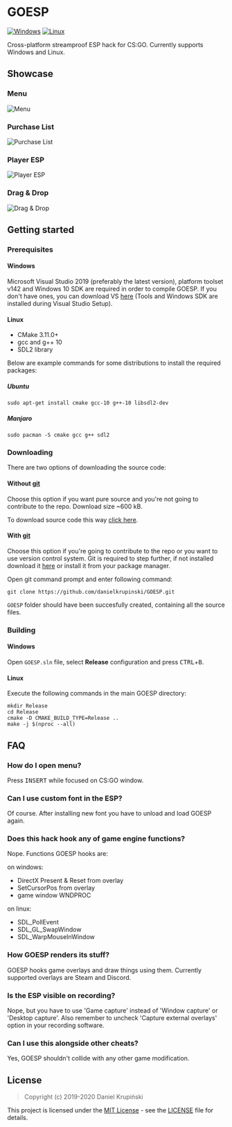 # GOESP
[![Windows](https://github.com/danielkrupinski/GOESP/workflows/Windows/badge.svg?branch=master&event=push)](https://github.com/danielkrupinski/GOESP/actions?query=workflow%3AWindows) [![Linux](https://github.com/danielkrupinski/GOESP/workflows/Linux/badge.svg?branch=master&event=push)](https://github.com/danielkrupinski/GOESP/actions?query=workflow%3ALinux)

Cross-platform streamproof ESP hack for CS:GO. Currently supports Windows and Linux.

## Showcase

### Menu

![Menu](https://i.imgur.com/eJ1oDaL.png)

### Purchase List

![Purchase List](https://i.imgur.com/qXvoe6Y.png)

### Player ESP

![Player ESP](https://i.imgur.com/l4cOW0c.png)

### Drag & Drop

![Drag & Drop](https://i.imgur.com/yDhV2eQ.gif)

## Getting started

### Prerequisites

#### Windows
Microsoft Visual Studio 2019 (preferably the latest version), platform toolset v142 and Windows 10 SDK are required in order to compile GOESP. If you don't have ones, you can download VS [here](https://visualstudio.microsoft.com/) (Tools and Windows SDK are installed during Visual Studio Setup).

#### Linux
- CMake 3.11.0+
- gcc and g++ 10
- SDL2 library

Below are example commands for some distributions to install the required packages:
##### Ubuntu
    sudo apt-get install cmake gcc-10 g++-10 libsdl2-dev
##### Manjaro
    sudo pacman -S cmake gcc g++ sdl2

<!--

#### macOS

    brew install gcc sdl2

-->

### Downloading
There are two options of downloading the source code:

#### Without [git](https://git-scm.com)

Choose this option if you want pure source and you're not going to contribute to the repo. Download size ~600 kB.

To download source code this way [click here](https://github.com/danielkrupinski/GOESP/archive/master.zip).

#### With [git](https://git-scm.com)

Choose this option if you're going to contribute to the repo or you want to use version control system. Git is required to step further, if not installed download it [here](https://git-scm.com) or install it from your package manager.

Open git command prompt and enter following command:

    git clone https://github.com/danielkrupinski/GOESP.git

`GOESP` folder should have been succesfully created, containing all the source files.

### Building

#### Windows
Open `GOESP.sln` file, select **Release** configuration and press <kbd>CTRL</kbd>+<kbd>B</kbd>.

#### Linux
Execute the following commands in the main GOESP directory:

    mkdir Release
    cd Release
    cmake -D CMAKE_BUILD_TYPE=Release ..
    make -j $(nproc --all)

## FAQ

### How do I open menu?
Press <kbd>INSERT</kbd> while focused on CS:GO window.

### Can I use custom font in the ESP?
Of course. After installing new font you have to unload and load GOESP again.

### Does this hack hook any of game engine functions?
Nope. Functions GOESP hooks are:

on windows:
-   DirectX Present & Reset from overlay
-   SetCursorPos from overlay
-   game window WNDPROC

on linux:
- SDL_PollEvent
- SDL_GL_SwapWindow
- SDL_WarpMouseInWindow

### How GOESP renders its stuff?
GOESP hooks game overlays and draw things using them. Currently supported overlays are Steam and Discord.

### Is the ESP visible on recording?
Nope, but you have to use 'Game capture' instead of 'Window capture' or 'Desktop capture'. Also remember to uncheck 'Capture external overlays' option in your recording software.

### Can I use this alongside other cheats?
Yes, GOESP shouldn't collide with any other game modification.

## License

> Copyright (c) 2019-2020 Daniel Krupiński

This project is licensed under the [MIT License](https://opensource.org/licenses/mit-license.php) - see the [LICENSE](LICENSE) file for details.
